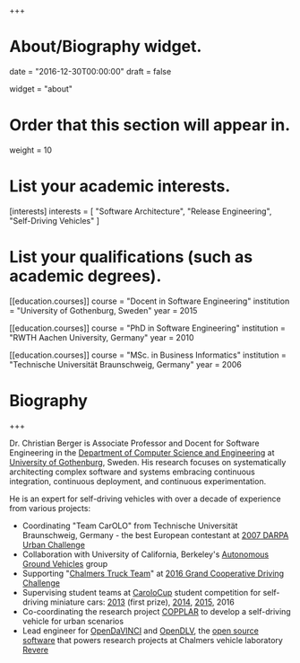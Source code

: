 +++
# About/Biography widget.

date = "2016-12-30T00:00:00"
draft = false

widget = "about"

# Order that this section will appear in.
weight = 10

# List your academic interests.
[interests]
  interests = [
    "Software Architecture",
    "Release Engineering",
    "Self-Driving Vehicles"
  ]

# List your qualifications (such as academic degrees).
[[education.courses]]
  course = "Docent in Software Engineering"
  institution = "University of Gothenburg, Sweden"
  year = 2015

[[education.courses]]
  course = "PhD in Software Engineering"
  institution = "RWTH Aachen University, Germany"
  year = 2010

[[education.courses]]
  course = "MSc. in Business Informatics"
  institution = "Technische Universität Braunschweig, Germany"
  year = 2006

# Biography

+++

Dr. Christian Berger is Associate Professor and Docent for Software Engineering in the [Department of Computer Science and Engineering](http://www.chalmers.se/en/departments/cse/Pages/default.aspx) at [University of Gothenburg](http://www.gu.se/), Sweden. His research focuses on systematically architecting complex software and systems embracing continuous integration, continuous deployment, and continuous experimentation.

He is an expert for self-driving vehicles with over a decade of experience from various projects:

* Coordinating "Team CarOLO" from Technische Universität Braunschweig, Germany - the best European contestant at [2007 DARPA Urban Challenge](http://archive.darpa.mil/grandchallenge/)
* Collaboration with University of California, Berkeley's [Autonomous Ground Vehicles](https://chess.eecs.berkeley.edu/agv/overview/) group
* Supporting "[Chalmers Truck Team](https://www.chalmers.se/en/news/Pages/Self-driving-trucks-2016.aspx)" at [2016 Grand Cooperative Driving Challenge](http://www.gcdc.net/en/)
* Supervising student teams at [CaroloCup](https://wiki.ifr.ing.tu-bs.de/carolocup/) student competition for self-driving miniature cars: [2013](https://www.chalmers.se/en/news/Pages/Students-won-competition-for-mini-cars.aspx) (first prize), [2014](http://nyhetsbrev.viktoria.se/team-legendary-and-team-tetrix-from-chalmers-and-university-of-gothenburg-are-among-top-three-newcomer-teams-in-self-driving-miniature-vehicles-student-competition-carolocup-in-germa/), [2015](http://www.chalmers.se/en/departments/cse/news/Pages/Carolo-Cup-2015.aspx), 2016
* Co-coordinating the research project [COPPLAR](http://www.chalmers.se/en/departments/s2/news/Pages/COPPLAR-start2016.aspx) to develop a self-driving vehicle for urban scenarios
* Lead engineer for [OpenDaVINCI](http://code.opendavinci.org) and [OpenDLV](http://opendlv.org/), the [open source software](https://github.com/chalmers-revere/opendlv.core/) that powers research projects at Chalmers vehicle laboratory [Revere](http://www.chalmers.se/en/researchinfrastructure/revere/Pages/default.aspx)
